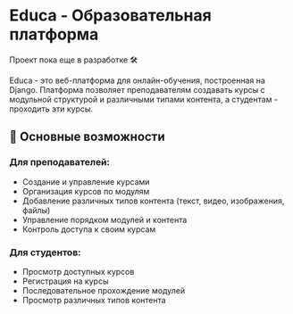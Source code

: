 # Educa - Образовательная платформа 

Проект пока еще в разработке 🛠 

Educa - это веб-платформа для онлайн-обучения, построенная на Django. Платформа позволяет преподавателям создавать курсы с модульной структурой и различными типами контента, а студентам - проходить эти курсы.

## 🚀 Основные возможности

### Для преподавателей:
- Создание и управление курсами
- Организация курсов по модулям
- Добавление различных типов контента (текст, видео, изображения, файлы)
- Управление порядком модулей и контента
- Контроль доступа к своим курсам

### Для студентов:
- Просмотр доступных курсов
- Регистрация на курсы
- Последовательное прохождение модулей
- Просмотр различных типов контента

